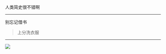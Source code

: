 人类简史很不错啊  
* * *
别忘记借书  
>上分洗衣服  
* * *
<img src="http://source.bybutter.com/a4e3193c395059d1d777791303e0ebd3.jpg-x1000">
